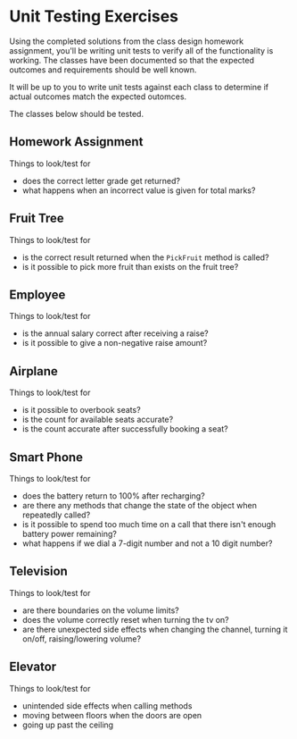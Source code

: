 # Unit Testing Exercises

Using the completed solutions from the class design homework assignment, you'll be writing unit tests to verify all of the functionality is working.
The classes have been documented so that the expected outcomes and requirements should be well known.

It will be up to you to write unit tests against each class to determine if actual outcomes match the expected outomces.

The classes below should be tested.


## Homework Assignment

Things to look/test for

* does the correct letter grade get returned?
* what happens when an incorrect value is given for total marks?


## Fruit Tree

Things to look/test for

* is the correct result returned when the `PickFruit` method is called?
* is it possible to pick more fruit than exists on the fruit tree?


## Employee

Things to look/test for

* is the annual salary correct after receiving a raise?
* is it possible to give a non-negative raise amount?


## Airplane

Things to look/test for

* is it possible to overbook seats?
* is the count for available seats accurate?
* is the count accurate after successfully booking a seat?    


## Smart Phone

Things to look/test for

* does the battery return to 100% after recharging?
* are there any methods that change the state of the object when repeatedly called?
* is it possible to spend too much time on a call that there isn't enough battery power remaining?
* what happens if we dial a 7-digit number and not a 10 digit number?


## Television        
    
Things to look/test for

* are there boundaries on the volume limits?
* does the volume correctly reset when turning the tv on?
* are there unexpected side effects when changing the channel, turning it on/off, raising/lowering volume?
    
    
## Elevator

Things to look/test for

* unintended side effects when calling methods
* moving between floors when the doors are open
* going up past the ceiling